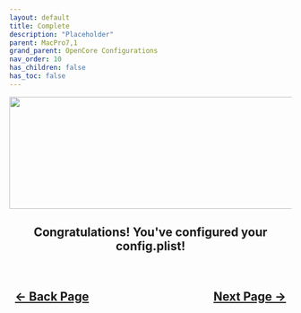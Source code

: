 ```yaml
---
layout: default
title: Complete
description: "Placeholder"
parent: MacPro7,1
grand_parent: OpenCore Configurations
nav_order: 10
has_children: false
has_toc: false
---
```


<style>
  .navigation-container {
    display: flex;
    justify-content: space-between;
    align-items: center;
    width: 100%;
  }
  
  .nav-button {
    margin: 10px;
  }
  
</style>

<p align="center">
  <img width="650" height="200" src="../../../../assets/Headers/Header-Complete.png">
</p>

<h2 align="center">Congratulations! You've configured your config.plist!</h2>

<h2 align="center">
  <br>
  <div class="navigation-container">
    <a class="nav-button" href="../08-UEFI">&larr; Back Page</a>
    <a class="nav-button" href="../../../07-FetchingInstaller/index">Next Page &rarr;</a>
  </div>
  <br>
</h2>
